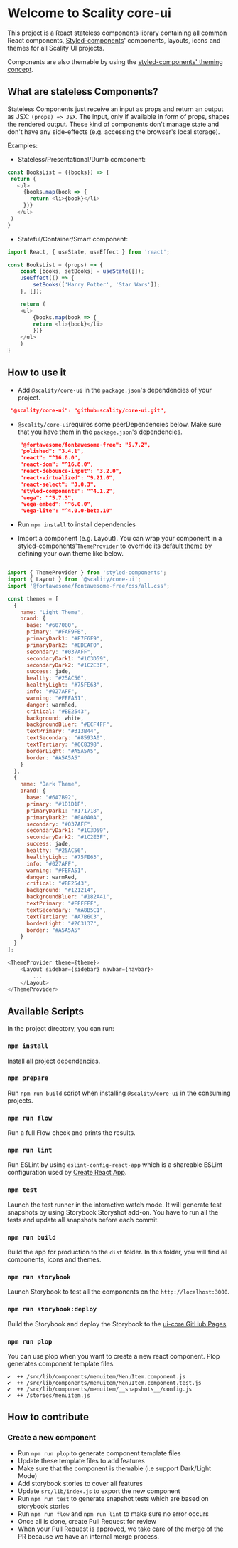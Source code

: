 # Welcome to Scality core-ui

This project is a React stateless components library containing all common React components, [Styled-components](https://www.styled-components.com/)' components, layouts, icons and themes for all Scality UI projects. 

Components are also themable by using the [styled-components' theming concept](https://www.styled-components.com/docs/advanced).

## What are stateless Components?

Stateless Components just receive an input as props and return an output as JSX: ```(props) => JSX```. The input, only if available in form of props, shapes the rendered output. These kind of components don't manage state and don't have any side-effects (e.g. accessing the browser's local storage).

Examples:

- Stateless/Presentational/Dumb component:
```javascript
const BooksList = ({books}) => {
 return (
   <ul>
     {books.map(book => {
       return <li>{book}</li>
     })}
   </ul>
 )
}
```

- Stateful/Container/Smart component:
```javascript
import React, { useState, useEffect } from 'react';

const BooksList = (props) => {
    const [books, setBooks] = useState([]);
    useEffect(() => {
        setBooks(['Harry Potter', 'Star Wars']);
    }, []);

    return (
    <ul>
        {books.map(book => {
        return <li>{book}</li>
        })}
    </ul>
    )
}

```

## How to use it

- Add ```@scality/core-ui``` in the ```package.json```'s dependencies of your project.
```json
 "@scality/core-ui": "github:scality/core-ui.git",
```

- ```@scality/core-ui```requires some peerDependencies below. Make sure that you have them in the ```package.json```'s dependencies.
```json
    "@fortawesome/fontawesome-free": "5.7.2",
    "polished": "3.4.1",
    "react": "^16.8.0",
    "react-dom": "^16.8.0",
    "react-debounce-input": "3.2.0",
    "react-virtualized": "9.21.0",
    "react-select": "3.0.3",
    "styled-components": "^4.1.2",
    "vega": "^5.7.3",
    "vega-embed": "^6.0.0",
    "vega-lite": "^4.0.0-beta.10"
```

- Run ```npm install``` to install dependencies

- Import a component (e.g. Layout). You can wrap your component in a styled-components'```ThemeProvider``` to override its [default theme](https://github.com/scality/core-ui/blob/6f5a7946e7086e08883a8fe48182598ce8a476e5/src/lib/style/theme.js#L34) by defining your own theme like below.
```javascript

import { ThemeProvider } from 'styled-components';
import { Layout } from '@scality/core-ui';
import '@fortawesome/fontawesome-free/css/all.css';

const themes = [
  {
    name: "Light Theme",
    brand: {
      base: "#607080",
      primary: "#FAF9FB",
      primaryDark1: "#F7F6F9",
      primaryDark2: "#EDEAF0",
      secondary: "#037AFF",
      secondaryDark1: "#1C3D59",
      secondaryDark2: "#1C2E3F",
      success: jade,
      healthy: "#25AC56",
      healthyLight: "#75FE63",
      info: "#027AFF",
      warning: "#FEFA51",
      danger: warmRed,
      critical: "#BE2543",
      background: white,
      backgroundBluer: "#ECF4FF",
      textPrimary: "#313B44",
      textSecondary: "#8593A0",
      textTertiary: "#6C8398",
      borderLight: "#A5A5A5",
      border: "#A5A5A5"
    }
  },
  {
    name: "Dark Theme",
    brand: {
      base: "#6A7B92",
      primary: "#1D1D1F",
      primaryDark1: "#171718",
      primaryDark2: "#0A0A0A",
      secondary: "#037AFF",
      secondaryDark1: "#1C3D59",
      secondaryDark2: "#1C2E3F",
      success: jade,
      healthy: "#25AC56",
      healthyLight: "#75FE63",
      info: "#027AFF",
      warning: "#FEFA51",
      danger: warmRed,
      critical: "#BE2543",
      background: "#121214",
      backgroundBluer: "#182A41",
      textPrimary: "#FFFFFF",
      textSecondary: "#A8B5C1",
      textTertiary: "#A7B6C3",
      borderLight: "#2C3137",
      border: "#A5A5A5"
    }
  }
];

<ThemeProvider theme={theme}>
    <Layout sidebar={sidebar} navbar={navbar}>
        ...
    </Layout>
</ThemeProvider>
```

## Available Scripts

In the project directory, you can run:

### `npm install`

Install all project dependencies.

### `npm prepare`

Run `npm run build` script when installing `@scality/core-ui` in the consuming projects.

### `npm run flow`

Run a full Flow check and prints the results.

### `npm run lint`

Run ESLint by using `eslint-config-react-app` which is a shareable ESLint configuration used by [Create React App](https://github.com/facebook/create-react-app).

### `npm test`

Launch the test runner in the interactive watch mode. 
It will generate test snapshots by using Storybook Storyshot add-on.
You have to run all the tests and update all snapshots before each commit.

### `npm run build`

Build the app for production to the `dist` folder.
In this folder, you will find all components, icons and themes.

### `npm run storybook`

Launch Storybook to test all the components on the `http://localhost:3000`.


### `npm run storybook:deploy`

Build the Storybook and deploy the Storybook to the [ui-core GitHub Pages](https://scality.github.io/core-ui/).

### `npm run plop`

You can use plop when you want to create a new react component. Plop generates component template files.
```
✔  ++ /src/lib/components/menuitem/MenuItem.component.js
✔  ++ /src/lib/components/menuitem/MenuItem.component.test.js
✔  ++ /src/lib/components/menuitem/__snapshots__/config.js
✔  ++ /stories/menuitem.js
```

## How to contribute

### Create a new component

- Run `npm run plop` to generate component template files
- Update these template files to add features
- Make sure that the component is themable (i.e support Dark/Light Mode)
- Add storybook stories to cover all features 
- Update `src/lib/index.js` to export the new component
- Run `npm run test` to generate snapshot tests which are based on storybook stories
- Run `npm run flow` and `npm run lint` to make sure no error occurs
- Once all is done, create Pull Request for review
- When your Pull Request is approved, we take care of the merge of the PR because we have an internal merge process.
